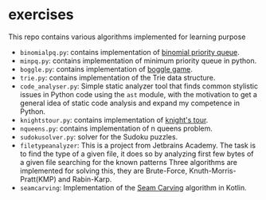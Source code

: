 # exercises

This repo contains various algorithms implemented for learning purpose

* ```binomialpq.py```: contains implementation of [binomial priority queue](https://web.stanford.edu/class/cs106x/res/handouts/25-Assignment-5-PQueue.pdf).
* ```minpq.py```: contains implementation of minimum priority queue in python.
* ```boggle.py```: contains implementation of [boggle game](https://en.wikipedia.org/wiki/Boggle).
* ```trie.py```: contains implementation of the Trie data structure.
* ```code_analyser.py```: Simple static analyzer tool that finds common stylistic issues in Python code using the ```ast``` module, with the motivation to get a general idea of static code analysis and expand my competence in Python.
* ```knightstour.py```: contains implementation of [knight's tour](https://en.wikipedia.org/wiki/Knight's_tour).
* ```nqueens.py```: contains implementation of n queens problem.
* ```sudokusolver.py```: solver for the Sudoku puzzles.
* ```filetypeanalyzer```: This is a project from Jetbrains Academy. The task is to find the type of a given file, it does so by analyzing first few bytes of a given file searching for the known patterns Three algorithms are implemented for solving this, they are Brute-Force, Knuth-Morris-Pratt(KMP) and Rabin-Karp.
* ```seamcarving```: Implementation of the [Seam Carving](https://andrewdcampbell.github.io/seam-carving) algorithm in Kotlin.
